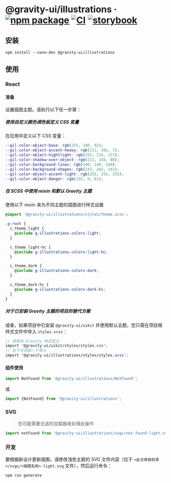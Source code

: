 # @gravity-ui/illustrations &middot; [![npm package](https://img.shields.io/npm/v/@gravity-ui/illustrations)](https://www.npmjs.com/package/@gravity-ui/illustrations) [![CI](https://img.shields.io/github/actions/workflow/status/gravity-ui/illustrations/.github/workflows/ci.yml?label=CI&logo=github)](https://github.com/gravity-ui/illustrations/actions/workflows/ci.yml?query=branch:main) [![storybook](https://img.shields.io/badge/Storybook-deployed-ff4685)](https://preview.gravity-ui.com/illustrations/)

## 安装

```shell
npm install --save-dev @gravity-ui/illustrations
```

## 使用

### React

#### 准备

设置插图主题。请执行以下任一步骤：

##### 使用自定义颜色调色板定义 CSS 变量

在应用中定义以下 CSS 变量：

```scss
--gil-color-object-base: rgb(255, 190, 92);
--gil-color-object-accent-heavy: rgb(211, 101, 7);
--gil-color-object-hightlight: rgb(255, 216, 157);
--gil-color-shadow-over-object: rgb(211, 158, 80);
--gil-color-background-lines: rgb(140, 140, 140);
--gil-color-background-shapes: rgb(242, 242, 242);
--gil-color-object-accent-light: rgb(255, 255, 255);
--gil-color-object-danger: rgb(255, 0, 61);
```

##### 在 SCSS 中使用 mixin 和默认 Gravity 主题

使用以下 mixin 来为不同主题的插图进行样式设置

```scss
@import '@gravity-ui/illustrations/styles/theme.scss';

.g-root {
  &_theme_light {
    @include g-illustrations-colors-light;
  }

  &_theme_light-hc {
    @include g-illustrations-colors-light-hc;
  }

  &_theme_dark {
    @include g-illustrations-colors-dark;
  }

  &_theme_dark-hc {
    @include g-illustrations-colors-dark-hc;
  }
}
```

##### 对于已安装 Gravity 主题的项目的替代方案

或者，如果项目中已安装 `@gravity-ui/uikit` 并使用默认主题，您只需在项目根样式文件中导入 `styles.scss`：

```scss
// 现有的 Gravity 样式定义
import '@gravity-ui/uikit/styles/styles.css';
// 在下方添加一个导入
import '@gravity-ui/illustrations/styles/styles.scss';
```

#### 组件使用

```js
import NotFound from '@gravity-ui/illustrations/NotFound';
```

或

```js
import {NotFound} from '@gravity-ui/illustrations';
```

### SVG

> 您可能需要合适的加载器来处理此操作

```js
import notFound from '@gravity-ui/illustrations/svgs/not-found-light.svg';
```

### 开发

要根据新设计更新插图，请修改浅色主题的 SVG 文件内容（位于 `<此仓库根目录>/svgs/<插图名称>-light.svg` 文件），然后运行命令：

```shell
npm run generate
```